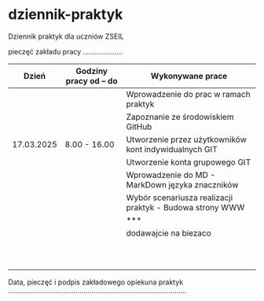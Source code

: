 # dziennik-praktyk
Dziennik praktyk dla uczniów ZSEIL 

pieczęć zakładu pracy
....................
                  



| Dzień        | Godziny pracy od – do | Wykonywane prace                                   |
|-------------|----------------------|------------------------------------------------------|
|             |                      | Wprowadzenie do prac w ramach praktyk              |
|             |                      | Zapoznanie ze środowiskiem GitHub                  |
| 17.03.2025  |  8.00 - 16.00        | Utworzenie przez użytkowników kont indywidualnych GIT |
|             |                      | Utworzenie konta grupowego GIT                     |
|             |                      | Wprowadzenie do MD - MarkDown języka znaczników    |
|             |                      | Wybór scenariusza realizacji praktyk - Budowa strony WWW |
|             |                      | ***                                              |
|             |                      | dodawajcie na biezaco                            |
|             |                      |                                                  |
|             |                      |                                                  |
|             |                      |                                                  |
|             |                      |                                                  |
|             |                      |                                                  |
|             |                      |                                                  |
|             |                      |                                                  |
|             |                      |                                                  |
|             |                      |                                                  |
|             |                      |                                                  |


Data, pieczęć i podpis zakładowego opiekuna praktyk 
……………………………………………………………………………… 


